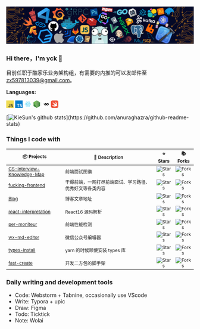 ![](https://github.com/KieSun/KieSun/blob/master/header_.png)

### Hi there，I'm yck 👋

目前任职于酷家乐业务架构组，有需要的内推的可以发邮件至 zx597813039@gmail.com。

**Languages:**  

<code><img height="20" src="https://raw.githubusercontent.com/github/explore/80688e429a7d4ef2fca1e82350fe8e3517d3494d/topics/javascript/javascript.png"></code>
<code><img height="20" src="https://raw.githubusercontent.com/github/explore/80688e429a7d4ef2fca1e82350fe8e3517d3494d/topics/typescript/typescript.png"></code>
<code><img height="20" src="https://raw.githubusercontent.com/github/explore/80688e429a7d4ef2fca1e82350fe8e3517d3494d/topics/react/react.png"></code>
<code><img height="20" src="https://raw.githubusercontent.com/github/explore/80688e429a7d4ef2fca1e82350fe8e3517d3494d/topics/nodejs/nodejs.png"></code>
<code><img height="20" src="https://raw.githubusercontent.com/github/explore/80688e429a7d4ef2fca1e82350fe8e3517d3494d/topics/go/go.png"></code>
<code><img height="20" src="https://raw.githubusercontent.com/github/explore/80688e429a7d4ef2fca1e82350fe8e3517d3494d/topics/swift/swift.png"></code>


[![KieSun's github stats](https://github-readme-stats.vercel.app/api?username=KieSun&show_icons=true&bg_color=320,323031,84a59d&icon_color=b0c4b1&title_color=eec170&text_color=a2a392&include_all_commits=true")](https://github.com/anuraghazra/github-readme-stats)

### Things I code with

<table style="font-size: 12px">
  <thead align="center">
    <tr>
      <th>📦 Projects</th>
      <th>📃 Description</th>
      <th>⭐ Stars</th>
      <th>📚 Forks</th>
      <!-- <th>🛎 Issues</th> -->
    </tr>
  </thead>

  <tbody>
    <tr>
      <td><a href="https://github.com/InterviewMap/CS-Interview-Knowledge-Map">CS-Interview-Knowledge-Map</a></td>
      <td>前端面试图谱</td>
      <td><img alt="Stars" src="https://img.shields.io/github/stars/InterviewMap/CS-Interview-Knowledge-Map?style=plastic&labelColor=373f51&color=e07a5f" /></td>
      <td><img alt="Forks" src="https://img.shields.io/github/forks/InterviewMap/CS-Interview-Knowledge-Map?style=plastic&labelColor=373f51&color=e07a5f" /></td>
    </tr>
    <tr>
      <td><a href="https://github.com/KieSun/fucking-frontend">fucking-frontend</a></td>
      <td>干爆前端，一网打尽前端面试、学习路径、优秀好文等各类内容</td>
      <td><img alt="Stars" src="https://img.shields.io/github/stars/KieSun/fucking-frontend?style=plastic&labelColor=373f51&color=e07a5f" /></td>
      <td><img alt="Forks" src="https://img.shields.io/github/forks/KieSun/fucking-frontend?style=plastic&labelColor=373f51&color=e07a5f" /></td>
    </tr>
    <tr>
      <td><a href="https://github.com/KieSun/Dream">Blog</a></td>
      <td>博客文章地址</td>
      <td><img alt="Stars" src="https://img.shields.io/github/stars/KieSun/Dream?style=plastic&labelColor=373f51&color=e07a5f" /></td>
      <td><img alt="Forks" src="https://img.shields.io/github/forks/KieSun/Dream?style=plastic&labelColor=373f51&color=e07a5f" /></td>
    </tr>
    <tr>
      <td><a href="https://github.com/KieSun/react-interpretation">react-interpretation</a></td>
      <td>React16 源码解析</td>
      <td><img alt="Stars" src="https://img.shields.io/github/stars/KieSun/react-interpretation?style=plastic&labelColor=373f51&color=e07a5f" /></td>
      <td><img alt="Forks" src="https://img.shields.io/github/forks/KieSun/react-interpretation?style=plastic&labelColor=373f51&color=e07a5f" /></td>
    </tr>
    <tr>
      <td><a href="https://github.com/KieSun/per-moniteur">per-moniteur</a></td>
      <td>前端性能检测</td>
      <td><img alt="Stars" src="https://img.shields.io/github/stars/KieSun/per-moniteur?style=plastic&labelColor=373f51&color=e07a5f" /></td>
      <td><img alt="Forks" src="https://img.shields.io/github/forks/KieSun/per-moniteur?style=plastic&labelColor=373f51&color=e07a5f" /></td>
    </tr>
    <tr>
      <td><a href="https://github.com/KieSun/wx-md-editor">wx-md-editor</a></td>
      <td>微信公众号编辑器</td>
      <td><img alt="Stars" src="https://img.shields.io/github/stars/KieSun/wx-md-editor?style=plastic&labelColor=373f51&color=e07a5f" /></td>
      <td><img alt="Forks" src="https://img.shields.io/github/forks/KieSun/wx-md-editor?style=plastic&labelColor=373f51&color=e07a5f" /></td>
    </tr>
    <tr>
      <td><a href="https://github.com/KieSun/types-install">types-install</a></td>
      <td>yarn 的时候顺便安装 types 库</td>
      <td><img alt="Stars" src="https://img.shields.io/github/stars/KieSun/types-install?style=plastic&labelColor=373f51&color=e07a5f" /></td>
      <td><img alt="Forks" src="https://img.shields.io/github/forks/KieSun/types-install?style=plastic&labelColor=373f51&color=e07a5f" /></td>
    </tr>
    <tr>
      <td><a href="https://github.com/KieSun/fast-create">fast-create</a></td>
      <td>开发二方包的脚手架</td>
      <td><img alt="Stars" src="https://img.shields.io/github/stars/KieSun/fast-create?style=plastic&labelColor=373f51&color=e07a5f" /></td>
      <td><img alt="Forks" src="https://img.shields.io/github/forks/KieSun/fast-create?style=plastic&labelColor=373f51&color=e07a5f" /></td>
    </tr>
  </tbody>
</table>

### Daily writing and development tools

- Code: Webstorm + Tabnine, occasionally use VScode
- Write: Typora + upic
- Draw: Figma
- Todo: Ticktick
- Note: Wolai
